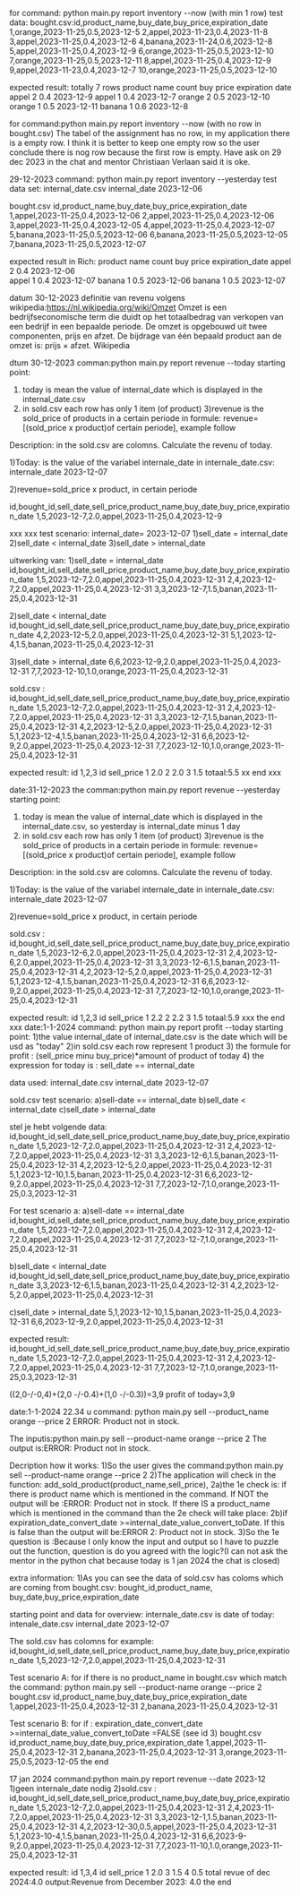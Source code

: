 for command: python main.py report inventory --now (with min 1 row)
test data:
bought.csv:id,product_name,buy_date,buy_price,expiration_date
1,orange,2023-11-25,0.5,2023-12-5
2,appel,2023-11-23,0.4,2023-11-8
3,appel,2023-11-25,0.4,2023-12-6
4,banana,2023-11-24,0.6,2023-12-8
5,appel,2023-11-25,0.4,2023-12-9
6,orange,2023-11-25,0.5,2023-12-10
7,orange,2023-11-25,0.5,2023-12-11
8,appel,2023-11-25,0.4,2023-12-9
9,appel,2023-11-23,0.4,2023-12-7
10,orange,2023-11-25,0.5,2023-12-10

expected result: totally 7 rows
product name  count  buy price  expiration date
appel         2      0.4        2023-12-9
appel         1      0.4        2023-12-7
orange        2      0.5        2023-12-10
orange        1      0.5        2023-12-11
banana        1      0.6        2023-12-8

for command:python main.py report inventory --now (with no row in bought.csv)
The tabel of the assignment has no row, in my application there is a empty row.
I think it is better to keep one empty row so the user conclude there is nog row 
because the first row is empty. Have ask on 29 dec 2023 in the chat and mentor Christiaan Verlaan
said it is oke.

29-12-2023
command: python main.py report inventory --yesterday
test data set:
internal_date.csv
internal_date
2023-12-06

bought.csv
id,product_name,buy_date,buy_price,expiration_date
1,appel,2023-11-25,0.4,2023-12-06
2,appel,2023-11-25,0.4,2023-12-06
3,appel,2023-11-25,0.4,2023-12-05
4,appel,2023-11-25,0.4,2023-12-07
5,banana,2023-11-25,0.5,2023-12-06
6,banana,2023-11-25,0.5,2023-12-05
7,banana,2023-11-25,0.5,2023-12-07

expected result in Rich:
product name count buy price expiration_date
appel         2     0.4      2023-12-06  
appel         1     0.4      2023-12-07 
banana        1     0.5      2023-12-06
banana        1     0.5      2023-12-07


datum 30-12-2023
definitie van revenu volgens wikipedia:https://nl.wikipedia.org/wiki/Omzet
Omzet is een bedrijfseconomische term die duidt op het totaalbedrag van verkopen van een bedrijf in een bepaalde periode. De omzet is opgebouwd uit twee componenten, prijs en afzet. De bijdrage van één bepaald product aan de omzet is: prijs × afzet. Wikipedia

dtum 30-12-2023
comman:python main.py report revenue --today
starting point:
1) today is mean the value of internal_date which is displayed in the internal_date.csv
2) in sold.csv each row has only 1 item (of product)
3)revenue is the sold_price of products in a certain periode in formule:
revenue=[(sold_price x product)of certain periode], example follow


Description: in the sold.csv are colomns. Calculate the revenu of today. 

1)Today: is the value of the variabel internale_date in internale_date.csv:
internale_date 
2023-12-07

2)revenue=sold_price x product, in certain periode

id,bought_id,sell_date,sell_price,product_name,buy_date,buy_price,expiration_date
1,5,2023-12-7,2.0,appel,2023-11-25,0.4,2023-12-9

xxx xxx
test scenario:
internal_date= 2023-12-07
1)sell_date = internal_date
2)sell_date < internal_date
3)sell_date > internal_date

uitwerking van:
1)sell_date = internal_date
id,bought_id,sell_date,sell_price,product_name,buy_date,buy_price,expiration_date
1,5,2023-12-7,2.0,appel,2023-11-25,0.4,2023-12-31
2,4,2023-12-7,2.0,appel,2023-11-25,0.4,2023-12-31
3,3,2023-12-7,1.5,banan,2023-11-25,0.4,2023-12-31

2)sell_date < internal_date
id,bought_id,sell_date,sell_price,product_name,buy_date,buy_price,expiration_date
4,2,2023-12-5,2.0,appel,2023-11-25,0.4,2023-12-31
5,1,2023-12-4,1.5,banan,2023-11-25,0.4,2023-12-31

3)sell_date > internal_date
6,6,2023-12-9,2.0,appel,2023-11-25,0.4,2023-12-31
7,7,2023-12-10,1.0,orange,2023-11-25,0.4,2023-12-31

sold.csv :
id,bought_id,sell_date,sell_price,product_name,buy_date,buy_price,expiration_date
1,5,2023-12-7,2.0,appel,2023-11-25,0.4,2023-12-31
2,4,2023-12-7,2.0,appel,2023-11-25,0.4,2023-12-31
3,3,2023-12-7,1.5,banan,2023-11-25,0.4,2023-12-31
4,2,2023-12-5,2.0,appel,2023-11-25,0.4,2023-12-31
5,1,2023-12-4,1.5,banan,2023-11-25,0.4,2023-12-31
6,6,2023-12-9,2.0,appel,2023-11-25,0.4,2023-12-31
7,7,2023-12-10,1.0,orange,2023-11-25,0.4,2023-12-31

expected result:
id 1,2,3
id sell_price
1  2.0
2  2.0
3  1.5
totaal:5.5
xx end xxx

date:31-12-2023
the comman:python main.py report revenue --yesterday
starting point:
1) today is mean the value of internal_date which is displayed in the internal_date.csv,
so yesterday is internal_date minus 1 day
2) in sold.csv each row has only 1 item (of product)
3)revenue is the sold_price of products in a certain periode in formule:
revenue=[(sold_price x product)of certain periode], example follow


Description: in the sold.csv are colomns. Calculate the revenu of today. 

1)Today: is the value of the variabel internale_date in internale_date.csv:
internale_date 
2023-12-07

2)revenue=sold_price x product, in certain periode

sold.csv :
id,bought_id,sell_date,sell_price,product_name,buy_date,buy_price,expiration_date
1,5,2023-12-6,2.0,appel,2023-11-25,0.4,2023-12-31
2,4,2023-12-6,2.0,appel,2023-11-25,0.4,2023-12-31
3,3,2023-12-6,1.5,banan,2023-11-25,0.4,2023-12-31
4,2,2023-12-5,2.0,appel,2023-11-25,0.4,2023-12-31
5,1,2023-12-4,1.5,banan,2023-11-25,0.4,2023-12-31
6,6,2023-12-9,2.0,appel,2023-11-25,0.4,2023-12-31
7,7,2023-12-10,1.0,orange,2023-11-25,0.4,2023-12-31

expected result:
id 1,2,3
id sell_price
1  2.2
2  2.2
3  1.5
totaal:5.9
xxx the end xxx
date:1-1-2024
 command: python main.py report profit --today
starting point:
1)the value internal_date of internal_date.csv is the date which will be usd as "today"
2)in sold.csv each row represent 1 product
3) the formule for profit : (sell_price minu buy_price)*amount of product of today
4) the expression for today is : sell_date == internal_date

data used:
internal_date.csv
internal_date
2023-12-07

sold.csv
test scenario:
a)sell-date == internal_date
b)sell_date < internal_date
c)sell_date > internal_date

stel je hebt volgende data:
id,bought_id,sell_date,sell_price,product_name,buy_date,buy_price,expiration_date
1,5,2023-12-7,2.0,appel,2023-11-25,0.4,2023-12-31
2,4,2023-12-7,2.0,appel,2023-11-25,0.4,2023-12-31
3,3,2023-12-6,1.5,banan,2023-11-25,0.4,2023-12-31
4,2,2023-12-5,2.0,appel,2023-11-25,0.4,2023-12-31
5,1,2023-12-10,1.5,banan,2023-11-25,0.4,2023-12-31
6,6,2023-12-9,2.0,appel,2023-11-25,0.4,2023-12-31
7,7,2023-12-7,1.0,orange,2023-11-25,0.3,2023-12-31

For test scenario a:
a)sell-date == internal_date
id,bought_id,sell_date,sell_price,product_name,buy_date,buy_price,expiration_date
1,5,2023-12-7,2.0,appel,2023-11-25,0.4,2023-12-31
2,4,2023-12-7,2.0,appel,2023-11-25,0.4,2023-12-31
7,7,2023-12-7,1.0,orange,2023-11-25,0.4,2023-12-31

b)sell_date < internal_date
id,bought_id,sell_date,sell_price,product_name,buy_date,buy_price,expiration_date
3,3,2023-12-6,1.5,banan,2023-11-25,0.4,2023-12-31
4,2,2023-12-5,2.0,appel,2023-11-25,0.4,2023-12-31

c)sell_date > internal_date
5,1,2023-12-10,1.5,banan,2023-11-25,0.4,2023-12-31
6,6,2023-12-9,2.0,appel,2023-11-25,0.4,2023-12-31

expected result:
id,bought_id,sell_date,sell_price,product_name,buy_date,buy_price,expiration_date
1,5,2023-12-7,2.0,appel,2023-11-25,0.4,2023-12-31
2,4,2023-12-7,2.0,appel,2023-11-25,0.4,2023-12-31
7,7,2023-12-7,1.0,orange,2023-11-25,0.3,2023-12-31

((2,0-/-0,4)+(2,0 -/-0.4)+(1,0 -/-0.3))=3,9
profit of today=3,9

date:1-1-2024 22.34 u
command: python main.py sell --product_name orange --price 2
ERROR: Product not in stock.

The inputis:python main.py sell --product-name orange --price 2
The output is:ERROR: Product not in stock.

Decription how it works:
1)So the user gives the command:python main.py sell --product-name orange --price 2
2)The application will check in the function: add_sold_product(product_name,sell_price), 2a)the 1e check is: if there is product name which is mentioned in the command. If NOT the output will be :ERROR: Product not in stock. If there IS a product_name which is mentioned in the command than the 2e check will take place:
2b)if expiration_date_convert_date >=internal_date_value_convert_toDate. If this is false than the output will be:ERROR 2: Product not in stock.
3)So the 1e question is :Because I only know the input and output so I have to puzzle out the function, question is do you agreed with the logic?(I can not ask the mentor in the python chat because today is 1 jan 2024 the chat is closed)

extra information:
1)As you can see the data of sold.csv has coloms which are coming from bought.csv: bought_id,product_name, buy_date,buy_price,expiration_date


starting point and data for overview:
internale_date.csv is date of today:
intenale_date.csv
internal_date
2023-12-07

The sold.csv has colomns for example:
id,bought_id,sell_date,sell_price,product_name,buy_date,buy_price,expiration_date
1,5,2023-12-7,2.0,appel,2023-11-25,0.4,2023-12-31


Test scenario A: for if there is no product_name in bought.csv which match the command:  python main.py sell --product-name orange --price 2
bought.csv
id,product_name,buy_date,buy_price,expiration_date
1,appel,2023-11-25,0.4,2023-12-31
2,banana,2023-11-25,0.4,2023-12-31

Test scenario B: for if : expiration_date_convert_date >=internal_date_value_convert_toDate =FALSE (see id 3)
bought.csv
id,product_name,buy_date,buy_price,expiration_date
1,appel,2023-11-25,0.4,2023-12-31
2,banana,2023-11-25,0.4,2023-12-31
3,orange,2023-11-25,0.5,2023-12-05
the end

17 jan 2024
command:python main.py report revenue --date 2023-12
1)geen internale_date nodig
2)sold.csv :
id,bought_id,sell_date,sell_price,product_name,buy_date,buy_price,expiration_date
1,5,2023-12-7,2.0,appel,2023-11-25,0.4,2023-12-31
2,4,2023-11-7,2.0,appel,2023-11-25,0.4,2023-12-31
3,3,2023-12-1,1.5,banan,2023-11-25,0.4,2023-12-31
4,2,2023-12-30,0.5,appel,2023-11-25,0.4,2023-12-31
5,1,2023-10-4,1.5,banan,2023-11-25,0.4,2023-12-31
6,6,2023-9-9,2.0,appel,2023-11-25,0.4,2023-12-31
7,7,2023-11-10,1.0,orange,2023-11-25,0.4,2023-12-31

expected result:
id 1,3,4
id sell_price
1  2.0
3  1.5
4  0.5
total revue of dec 2024:4.0
output:Revenue from December 2023: 4.0
the end